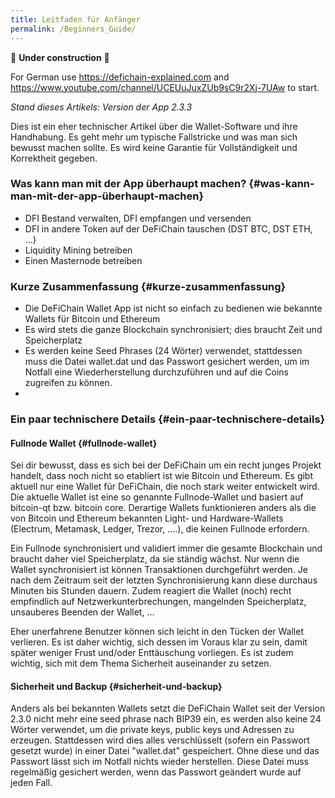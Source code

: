 ```yaml
---
title: Leitfaden für Anfänger
permalink: /Beginners_Guide/
---
```


🚧 **Under construction** 🚧

For German use https://defichain-explained.com and https://www.youtube.com/channel/UCEUuJuxZUb9sC9r2Xj-7UAw to start.

*Stand dieses Artikels: Version der App 2.3.3*

Dies ist ein eher technischer Artikel über die Wallet-Software und ihre
Handhabung. Es geht mehr um typische Fallstricke und was man sich
bewusst machen sollte. Es wird keine Garantie für Vollständigkeit und
Korrektheit gegeben.

### Was kann man mit der App überhaupt machen? {#was-kann-man-mit-der-app-überhaupt-machen}

- DFI Bestand verwalten, DFI empfangen und versenden
- DFI in andere Token auf der DeFiChain tauschen (DST BTC, DST ETH, ...)
- Liquidity Mining betreiben
- Einen Masternode betreiben

### Kurze Zusammenfassung {#kurze-zusammenfassung}

- Die DeFiChain Wallet App ist nicht so einfach zu bedienen wie bekannte
  Wallets für Bitcoin und Ethereum
- Es wird stets die ganze Blockchain synchronisiert; dies braucht Zeit
  und Speicherplatz
- Es werden keine Seed Phrases (24 Wörter) verwendet, stattdessen muss
  die Datei wallet.dat und das Passwort gesichert werden, um im Notfall
  eine Wiederherstellung durchzuführen und auf die Coins zugreifen zu
  können.
-

### Ein paar technischere Details {#ein-paar-technischere-details}

#### Fullnode Wallet {#fullnode-wallet}

Sei dir bewusst, dass es sich bei der DeFiChain um ein recht junges
Projekt handelt, dass noch nicht so etabliert ist wie Bitcoin und
Ethereum. Es gibt aktuell nur eine Wallet für DeFiChain, die noch stark
weiter entwickelt wird. Die aktuelle Wallet ist eine so genannte
Fullnode-Wallet und basiert auf bitcoin-qt bzw. bitcoin core. Derartige
Wallets funktionieren anders als die von Bitcoin und Ethereum bekannten
Light- und Hardware-Wallets (Electrum, Metamask, Ledger, Trezor, ....),
die keinen Fullnode erfordern.

Ein Fullnode synchronisiert und validiert immer die gesamte Blockchain
und braucht daher viel Speicherplatz, da sie ständig wächst. Nur wenn
die Wallet synchronisiert ist können Transaktionen durchgeführt werden.
Je nach dem Zeitraum seit der letzten Synchronisierung kann diese
durchaus Minuten bis Stunden dauern. Zudem reagiert die Wallet (noch)
recht empfindlich auf Netzwerkunterbrechungen, mangelnden Speicherplatz,
unsauberes Beenden der Wallet, ...

Eher unerfahrene Benutzer können sich leicht in den Tücken der Wallet
verlieren. Es ist daher wichtig, sich dessen im Voraus klar zu sein,
damit später weniger Frust und/oder Enttäuschung vorliegen. Es ist zudem
wichtig, sich mit dem Thema Sicherheit auseinander zu setzen.

#### Sicherheit und Backup {#sicherheit-und-backup}

Anders als bei bekannten Wallets setzt die DeFiChain Wallet seit der
Version 2.3.0 nicht mehr eine seed phrase nach BIP39 ein, es werden also
keine 24 Wörter verwendet, um die private keys, public keys und Adressen
zu erzeugen. Stattdessen wird dies alles verschlüsselt (sofern ein
Passwort gesetzt wurde) in einer Datei "wallet.dat" gespeichert. Ohne
diese und das Passwort lässt sich im Notfall nichts wieder herstellen.
Diese Datei muss regelmäßig gesichert werden, wenn das Passwort geändert
wurde auf jeden Fall.
